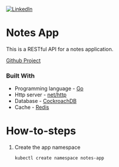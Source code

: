 <a id="readme-top"></a>

[![LinkedIn][linkedin-shield]][linkedin-url]

# Notes App

This is a RESTful API for a notes application.

[Github Project](https://github.com/daniarmas/notes)

### Built With

* Programming language - [Go](https://go.dev)
* Http server - [net/http](https://pkg.go.dev/net/http)
* Database - [CockroachDB](https://www.cockroachlabs.com/docs/stable/)
* Cache - [Redis](https://redis.io/)

[license-url]: https://github.com/daniarmas/notes/blob/main/LICENSE
[linkedin-shield]: https://img.shields.io/badge/LinkedIn-0077B5?style=for-the-badge&logo=linkedin&logoColor=white
[linkedin-url]: https://www.linkedin.com/in/d3v06/

# How-to-steps

1. Create the app namespace
   ```sh
   kubectl create namespace notes-app
   ```